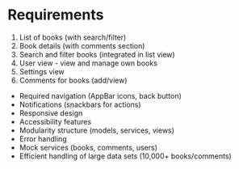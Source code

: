 # Requirements
1. List of books (with search/filter)
2. Book details (with comments section)
3. Search and filter books (integrated in list view)
4. User view - view and manage own books
5. Settings view
6. Comments for books (add/view)

- Required navigation (AppBar icons, back button)
- Notifications (snackbars for actions)
- Responsive design
- Accessibility features
- Modularity structure (models, services, views)
- Error handling
- Mock services (books, comments, users)
- Efficient handling of large data sets (10,000+ books/comments)
